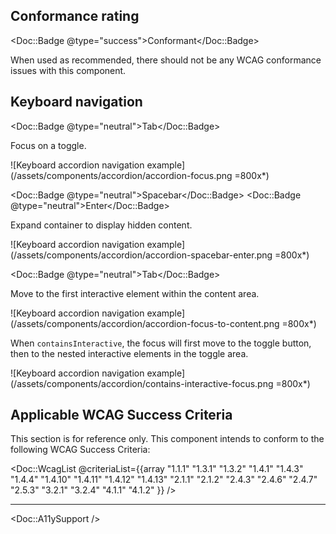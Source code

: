 ## Conformance rating

<!-- Update conformance rating badge with correct status and remove the others -->
<Doc::Badge @type="success">Conformant</Doc::Badge>

When used as recommended, there should not be any WCAG conformance issues with this component.

## Keyboard navigation

<Doc::Badge @type="neutral">Tab</Doc::Badge>

Focus on a toggle.

![Keyboard accordion navigation example](/assets/components/accordion/accordion-focus.png =800x*)

<Doc::Badge @type="neutral">Spacebar</Doc::Badge>
<Doc::Badge @type="neutral">Enter</Doc::Badge>

Expand container to display hidden content.

![Keyboard accordion navigation example](/assets/components/accordion/accordion-spacebar-enter.png =800x*)

<Doc::Badge @type="neutral">Tab</Doc::Badge>

Move to the first interactive element within the content area.

![Keyboard accordion navigation example](/assets/components/accordion/accordion-focus-to-content.png =800x*)

When `containsInteractive`, the focus will first move to the toggle button, then to the nested interactive elements in the toggle area.

![Keyboard accordion navigation example](/assets/components/accordion/contains-interactive-focus.png =800x*)


## Applicable WCAG Success Criteria

This section is for reference only. This component intends to conform to the following WCAG Success Criteria:

<Doc::WcagList @criteriaList={{array "1.1.1" "1.3.1" "1.3.2" "1.4.1" "1.4.3" "1.4.4" "1.4.10" "1.4.11" "1.4.12" "1.4.13" "2.1.1" "2.1.2" "2.4.3" "2.4.6" "2.4.7" "2.5.3" "3.2.1" "3.2.4" "4.1.1" "4.1.2" }} />

---

<Doc::A11ySupport />
